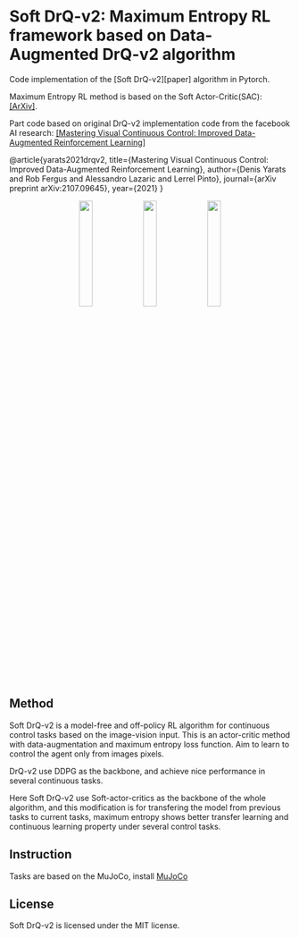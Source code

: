 # Soft DrQ-v2: Maximum Entropy RL framework based on Data-Augmented DrQ-v2 algorithm

Code implementation of the [Soft DrQ-v2][paper] algorithm in Pytorch.

Maximum Entropy RL method is based on the Soft Actor-Critic(SAC): [[ArXiv]](https://arxiv.org/abs/1812.05905).

Part code based on original DrQ-v2 implementation code from the facebook AI research:
[[Mastering Visual Continuous Control: Improved Data-Augmented Reinforcement Learning]](https://arxiv.org/abs/2107.09645)

@article{yarats2021drqv2,
  title={Mastering Visual Continuous Control: Improved Data-Augmented Reinforcement Learning},
  author={Denis Yarats and Rob Fergus and Alessandro Lazaric and Lerrel Pinto},
  journal={arXiv preprint arXiv:2107.09645},
  year={2021}
}

<p align="center">
  <img width="22%" src="https://imgur.com/O5Va3NY.gif">
  <img width="22%" src="https://imgur.com/PCOR9Mm.gif">
  <img width="22%" src="https://imgur.com/H0ab6tz.gif"> </p>


## Method
Soft DrQ-v2 is a model-free and off-policy RL algorithm for continuous control tasks based on the image-vision input. This is an actor-critic method with data-augmentation and maximum entropy loss function. Aim to learn to control the agent only from images pixels.

DrQ-v2 use DDPG as the backbone, and achieve nice performance in several continuous tasks.

Here Soft DrQ-v2 use Soft-actor-critics as the backbone of the whole algorithm, and this modification is for transfering the model from previous tasks to current tasks, maximum entropy shows better transfer learning and continuous learning property under several control tasks.

## Instruction

Tasks are based on the MuJoCo, install [MuJoCo](http://www.mujoco.org/) 

## License
Soft DrQ-v2 is licensed under the MIT license.
